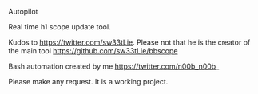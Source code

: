 Autopilot

Real time h1 scope update tool.

Kudos to https://twitter.com/sw33tLie. Please not that he is the creator of the main tool https://github.com/sw33tLie/bbscope

Bash automation created by me https://twitter.com/n00b_n00b_

Please make any request. It is a working project.

